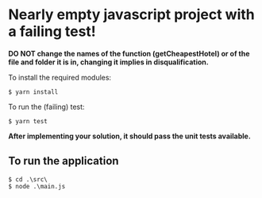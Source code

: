 Nearly empty javascript project with a failing test!
===
**DO NOT change the names of the function (getCheapestHotel) or of the file and folder it is in, changing it implies in disqualification.**

To install the required modules:

```
$ yarn install
```

To run the (failing) test:

```
$ yarn test
```
**After implementing your solution, it should pass the unit tests available.** 


## To run the application

```
$ cd .\src\ 
$ node .\main.js  
```